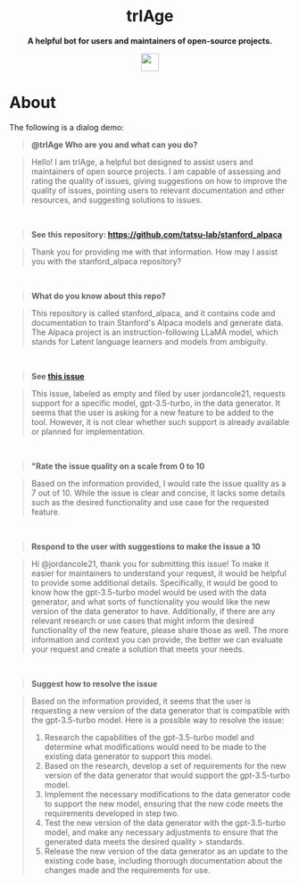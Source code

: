 
<br />
<div align="center">
  <h1>trIAge</h1>



  <p><b>A helpful bot for users and maintainers of open-source projects.</b></p>


<div align="center">
<img src="https://c.tenor.com/I6kN-6X7nhAAAAAj/loading-buffering.gif" width=32 />
</div>

<div align="left">


# About

The following is a dialog demo:

> **@trIAge Who are you and what can you do?**


> Hello! I am trIAge, a helpful bot designed to assist users and maintainers of open source projects. I am capable of assessing and rating the quality of issues, giving suggestions on how to improve the quality of issues, pointing users to relevant documentation and other resources, and suggesting solutions to issues. 

<br>

> **See this repository: https://github.com/tatsu-lab/stanford_alpaca**


> Thank you for providing me with that information. How may I assist you with the stanford_alpaca repository?

<br>

> **What do you know about this repo?**

> This repository is called stanford_alpaca, and it contains code and documentation to train Stanford's Alpaca models and generate data. The Alpaca project is an instruction-following LLaMA model, which stands for Latent language learners and models from ambiguity. 

<br>

> **See [this issue](https://github.com/tatsu-lab/stanford_alpaca/issues/63)**

> This issue, labeled as empty and filed by user jordancole21, requests support for a specific model, gpt-3.5-turbo, in the data generator. It seems that the user is asking for a new feature to be added to the tool. However, it is not clear whether such support is already available or planned for implementation. 


<br>

> **"Rate the issue quality on a scale from 0 to 10**

> Based on the information provided, I would rate the issue quality as a 7 out of 10. While the issue is clear and concise, it lacks some details such as the desired functionality and use case for the requested feature.

<br>

> **Respond to the user with suggestions to make the issue a 10**

> Hi @jordancole21, thank you for submitting this issue! To make it easier for maintainers to understand your request, it would be helpful to provide some additional details. Specifically, it would be good to know how the gpt-3.5-turbo model would be used with the data generator, and what sorts of functionality you would like the new version of the data generator to have. Additionally, if there are any relevant research or use cases that might inform the desired functionality of the new feature, please share those as well. The more information and context you can provide, the better we can evaluate your request and create a solution that meets your needs.


<br>

> **Suggest how to resolve the issue**

> Based on the information provided, it seems that the user is requesting a new version of the data generator that is compatible with the gpt-3.5-turbo model. Here is a possible way to resolve the issue:
>1. Research the capabilities of the gpt-3.5-turbo model and determine what modifications would need to be made to the existing data generator to support this model.
>2. Based on the research, develop a set of requirements for the new version of the data generator that would support the gpt-3.5-turbo model.
>3. Implement the necessary modifications to the data generator code to support the new model, ensuring that the new code meets the requirements developed in step two.
>4. Test the new version of the data generator with the gpt-3.5-turbo model, and make any necessary adjustments to ensure that the generated data meets the desired quality > standards.
> 5. Release the new version of the data generator as an update to the existing code base, including thorough documentation about the changes made and the requirements for use.
> 




</div>


